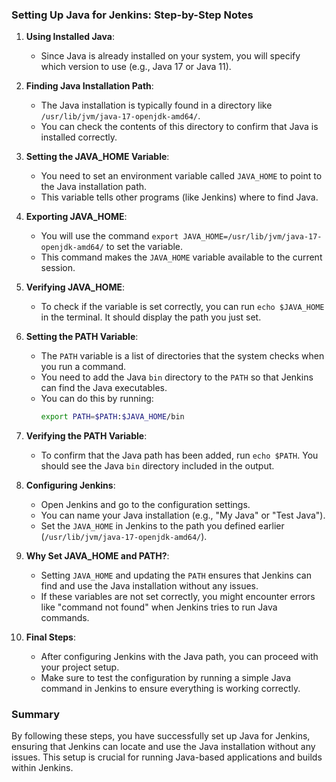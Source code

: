 ### Setting Up Java for Jenkins: Step-by-Step Notes

1. **Using Installed Java**:
   - Since Java is already installed on your system, you will specify which version to use (e.g., Java 17 or Java 11).

2. **Finding Java Installation Path**:
   - The Java installation is typically found in a directory like `/usr/lib/jvm/java-17-openjdk-amd64/`.
   - You can check the contents of this directory to confirm that Java is installed correctly.

3. **Setting the JAVA_HOME Variable**:
   - You need to set an environment variable called `JAVA_HOME` to point to the Java installation path.
   - This variable tells other programs (like Jenkins) where to find Java.

4. **Exporting JAVA_HOME**:
   - You will use the command `export JAVA_HOME=/usr/lib/jvm/java-17-openjdk-amd64/` to set the variable.
   - This command makes the `JAVA_HOME` variable available to the current session.

5. **Verifying JAVA_HOME**:
   - To check if the variable is set correctly, you can run `echo $JAVA_HOME` in the terminal. It should display the path you just set.

6. **Setting the PATH Variable**:
   - The `PATH` variable is a list of directories that the system checks when you run a command.
   - You need to add the Java `bin` directory to the `PATH` so that Jenkins can find the Java executables.
   - You can do this by running:
     ```bash
     export PATH=$PATH:$JAVA_HOME/bin
     ```

7. **Verifying the PATH Variable**:
   - To confirm that the Java path has been added, run `echo $PATH`. You should see the Java `bin` directory included in the output.

8. **Configuring Jenkins**:
   - Open Jenkins and go to the configuration settings.
   - You can name your Java installation (e.g., "My Java" or "Test Java").
   - Set the `JAVA_HOME` in Jenkins to the path you defined earlier (`/usr/lib/jvm/java-17-openjdk-amd64/`).

9. **Why Set JAVA_HOME and PATH?**:
   - Setting `JAVA_HOME` and updating the `PATH` ensures that Jenkins can find and use the Java installation without any issues.
   - If these variables are not set correctly, you might encounter errors like "command not found" when Jenkins tries to run Java commands.

10. **Final Steps**:
    - After configuring Jenkins with the Java path, you can proceed with your project setup.
    - Make sure to test the configuration by running a simple Java command in Jenkins to ensure everything is working correctly.

### Summary
By following these steps, you have successfully set up Java for Jenkins, ensuring that Jenkins can locate and use the Java installation without any issues. This setup is crucial for running Java-based applications and builds within Jenkins.
